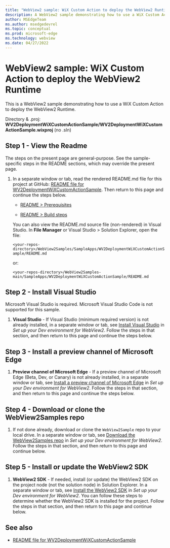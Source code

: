 ```yaml
---
title: "WebView2 sample: WiX Custom Action to deploy the WebView2 Runtime"
description: A WebView2 sample demonstrating how to use a WiX Custom Action to deploy the WebView2 Runtime.
author: MSEdgeTeam
ms.author: msedgedevrel
ms.topic: conceptual
ms.prod: microsoft-edge
ms.technology: webview
ms.date: 04/27/2022
---
```

# WebView2 sample: WiX Custom Action to deploy the WebView2 Runtime

This is a WebView2 sample demonstrating how to use a WiX Custom Action to deploy the WebView2 Runtime.

Directory &amp; .proj: **WV2DeploymentWiXCustomActionSample/WV2DeploymentWiXCustomActionSample.wixproj** (no .sln)


<!-- ====================================================================== -->
## Step 1 - View the Readme

The steps on the present page are general-purpose.  See the sample-specific steps in the README sections, which may override the present page.

1. In a separate window or tab, read the rendered README.md file for this project at GitHub: [README file for WV2DeploymentWiXCustomActionSample](https://github.com/MicrosoftEdge/WebView2Samples/tree/main/SampleApps/WV2DeploymentWiXCustomActionSample#readme).  Then return to this page and continue the steps below.

   * [README > Prerequisites](https://github.com/MicrosoftEdge/WebView2Samples/tree/main/SampleApps/WV2DeploymentWiXCustomActionSample#prerequisites)

   * [README > Build steps](https://github.com/MicrosoftEdge/WebView2Samples/tree/main/SampleApps/WV2DeploymentWiXCustomActionSample#build-steps)

   You can also view the README.md source file (non-rendered) in Visual Studio.  In **File Manager** or Visual Studio > Solution Explorer, open the file:<!-- todo: is there a .md preview capability locally? -->

   `<your-repos-directory>/WebView2Samples/SampleApps/WV2DeploymentWiXCustomActionSample/README.md`

   or:

   `<your-repos-directory>/WebView2Samples-main/SampleApps/WV2DeploymentWiXCustomActionSample/README.md`


<!-- ====================================================================== -->
## Step 2 - Install Visual Studio

Microsoft Visual Studio is required.  Microsoft Visual Studio Code is not supported for this sample.

1. **Visual Studio** - If Visual Studio (minimum required version) is not already installed, in a separate window or tab, see [Install Visual Studio](../how-to/machine-setup.md#install-visual-studio) in _Set up your Dev environment for WebView2_.  Follow the steps in that section, and then return to this page and continue the steps below.


<!-- ====================================================================== -->
## Step 3 - Install a preview channel of Microsoft Edge

1. **Preview channel of Microsoft Edge** - If a preview channel of Microsoft Edge (Beta, Dev, or Canary) is not already installed, in a separate window or tab, see [Install a preview channel of Microsoft Edge](../how-to/machine-setup.md#install-a-preview-channel-of-microsoft-edge) in _Set up your Dev environment for WebView2_.  Follow the steps in that section, and then return to this page and continue the steps below.


<!-- ====================================================================== -->
## Step 4 - Download or clone the WebView2Samples repo

1. If not done already, download or clone the `WebView2Sample` repo to your local drive.  In a separate window or tab, see [Download the WebView2Samples repo](../how-to/machine-setup.md#download-the-webview2samples-repo) in _Set up your Dev environment for WebView2_.  Follow the steps in that section, and then return to this page and continue below.


<!-- ====================================================================== -->
<!-- ## Step 5 - Open .sln in Visual Studio -->

<!-- 1. On your local drive, open the `.sln` file in Visual Studio, in the directory:

   *  `<your-repos-directory>/WebView2Samples/SampleApps/WV2DeploymentWiXCustomActionSample/WV2DeploymentWiXCustomActionSample.sln`

   or:

   *  `<your-repos-directory>/WebView2Samples-main/SampleApps/WV2DeploymentWiXCustomActionSample/WV2DeploymentWiXCustomActionSample.sln` -->


<!-- ====================================================================== -->
<!-- 1. **Visual Studio workloads** - If prompted, install any Visual Studio workloads that are requested.  In a separate window or tab, see [Install Visual Studio workloads](../how-to/machine-setup.md#install-visual-studio-workloads) in _Set up your Dev environment for WebView2_.  Follow the steps in that section, and then return to this page and continue below. -->


<!-- ====================================================================== -->
   <!-- Solution Explorer shows the **WV2DeploymentWiXCustomActionSample** project: -->

   <!-- ![The WV2DeploymentWiXCustomActionSample sample opened in Visual Studio in Solution Explorer.](media/wv2deploymentwixcustomactionsample-in-solution-explorer.png) -->
   <!--todo: create png-->


<!-- ====================================================================== -->
## Step 5 - Install or update the WebView2 SDK

1. **WebView2 SDK** - If needed, install (or update) the WebView2 SDK on the project node (not the solution node) in Solution Explorer.  In a separate window or tab, see [Install the WebView2 SDK](../how-to/machine-setup.md#install-the-webview2-sdk) in _Set up your Dev environment for WebView2_.  You can follow these steps to determine whether the WebView2 SDK is installed for the project.  Follow the steps in that section, and then return to this page and continue below.


<!-- ====================================================================== -->
<!-- 1. In Visual Studio, select **Debug** > **Start Debugging** (`F5`). -->

   <!-- The sample app window opens. -->

<!-- 1. In the sample app window, use the sample app.  In the Visual Studio code editor, inspect the code; see [README file for WV2DeploymentWiXCustomActionSample](https://github.com/MicrosoftEdge/WebView2Samples/tree/main/SampleApps/WV2DeploymentWiXCustomActionSample#readme). -->

<!-- 1. Close the sample app window. -->


<!-- ====================================================================== -->
## See also

* [README file for WV2DeploymentWiXCustomActionSample](https://github.com/MicrosoftEdge/WebView2Samples/tree/main/SampleApps/WV2DeploymentWiXCustomActionSample#readme)
